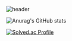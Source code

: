 ![header](https://capsule-render.vercel.app/api?type=Waving&color=0:dab2eb,50:f2bfc5,100:e0fab4&height=300&section=header&text=SeBin%20Kwon&fontSize=80&fontColor=ffffff&&fontAlignY=45&animation=twinkling)

![Anurag's GitHub stats](https://github-readme-stats.vercel.app/api?username=SeBin-Kwon)

[![Solved.ac Profile](http://mazassumnida.wtf/api/v2/generate_badge?boj=sbkwon16)](https://solved.ac/sbkwon16/)